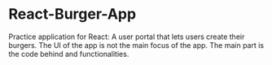 # React-Burger-App
Practice application for React: A user portal that lets users create their burgers.
The UI of the app is not the main focus of the app. The main part is the code behind and functionalities.
